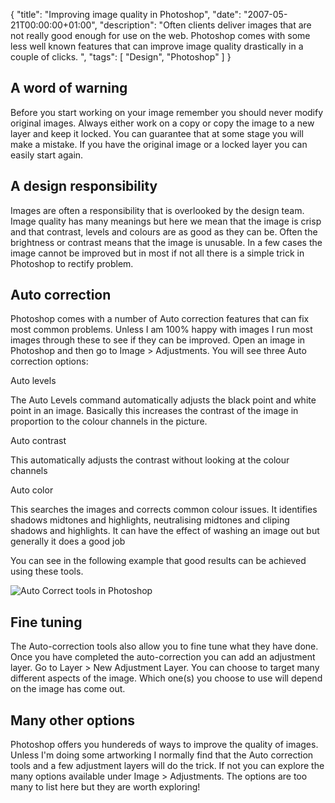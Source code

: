 {
  "title": "Improving image quality in Photoshop",
  "date": "2007-05-21T00:00:00+01:00",
  "description": "Often clients deliver images that are not really good enough for use on the web. Photoshop comes with some less well known features that can improve image quality drastically in a couple of clicks. ",
  "tags": [
    "Design",
    "Photoshop"
  ]
}

## A word of warning

Before you start working on your image remember you should never modify original images. Always either work on a copy or copy the image to a new layer and keep it locked. You can guarantee that at some stage you will make a mistake. If you have the original image or a locked layer you can easily start again. 

## A design responsibility

Images are often a responsibility that is overlooked by the design team. Image quality has many meanings but here we mean that the image is crisp and that contrast, levels and colours are as good as they can be. Often the brightness or contrast means that the image is unusable. In a few cases the image cannot be improved but in most if not all there is a simple trick in Photoshop to rectify problem.

## Auto correction

Photoshop comes with a number of Auto correction features that can fix most common problems. Unless I am 100% happy with images I run most images through these to see if they can be improved. Open an image in Photoshop and then go to Image > Adjustments. You will see three Auto correction options:

Auto levels

The Auto Levels command automatically adjusts the black point and white point in an image. Basically this increases the contrast of the image in proportion to the colour channels in the picture.

Auto contrast

This automatically adjusts the contrast without looking at the colour channels

Auto color

This searches the images and corrects common colour issues. It identifies shadows midtones and highlights, neutralising midtones and cliping shadows and highlights. It can have the effect of washing an image out but generally it does a good job

You can see in the following example that good results can be achieved using these tools.

![Auto Correct tools in Photoshop][1] 

## Fine tuning

The Auto-correction tools also allow you to fine tune what they have done. Once you have completed the auto-correction you can add an adjustment layer. Go to Layer > New Adjustment Layer. You can choose to target many different aspects of the image. Which one(s) you choose to use will depend on the image has come out.

## Many other options

Photoshop offers you hundereds of ways to improve the quality of images. Unless I'm doing some artworking I normally find that the Auto correction tools and a few adjustment layers will do the trick. If not you can explore the many options available under Image > Adjustments. The options are too many to list here but they are worth exploring!

 [1]: /images/articles/auto_levels.jpg 

	 
		
	
